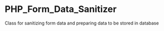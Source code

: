# PHP_Form_Data_Sanitizer
Class for sanitizing form data and preparing data to be stored in database
